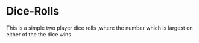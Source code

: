 # Dice-Rolls
This is a simple two player dice rolls ,where the number which is largest on either of the the dice wins 
